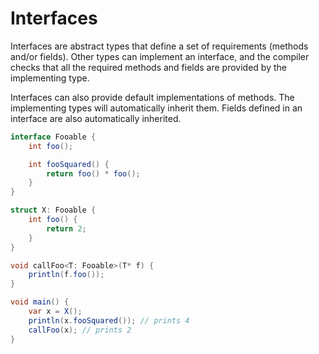 # Interfaces

Interfaces are abstract types that define a set of requirements (methods and/or fields).
Other types can implement an interface, and the compiler checks that all the 
required methods and fields are provided by the implementing type.

Interfaces can also provide default implementations of methods.
The implementing types will automatically inherit them.
Fields defined in an interface are also automatically inherited.

```cs
interface Fooable {
    int foo();

    int fooSquared() {
        return foo() * foo();
    }
}

struct X: Fooable {
    int foo() {
        return 2;
    }
}

void callFoo<T: Fooable>(T* f) {
    println(f.foo());
}

void main() {
    var x = X();
    println(x.fooSquared()); // prints 4
    callFoo(x); // prints 2
}
```
